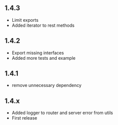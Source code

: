 ## 1.4.3
- Limit exports
- Added iterator to rest methods

## 1.4.2
- Export missing interfaces
- Added more tests and example

## 1.4.1
- remove unnecessary dependency

## 1.4.x
- Added logger to router and server error from utils
- First release
